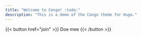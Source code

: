 ```yaml
---
title: "Welcome to Congo! :tada:"
description: "This is a demo of the Congo theme for Hugo."
---
```


<span class="flex justify-center uppercase font-mono">
  {{< button href="join" >}}
    Doe mee
  {{< /button >}}
</span>
